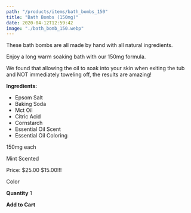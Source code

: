 ```yaml
---
path: "/products/items/bath_bombs_150"
title: "Bath Bombs (150mg)"
date: 2020-04-12T12:59:42
image: "./bath_bomb_150.webp"
---
```


These bath bombs are all made by hand with all natural ingredients.

Enjoy a long warm soaking bath with our 150mg formula.

We found that allowing the oil to soak into your skin when exiting the tub and NOT immediately toweling off, the results are amazing!

**Ingredients:**

- Epsom Salt
- Baking Soda
- Mct Oil
- Citric Acid
- Cornstarch
- Essential Oil Scent
- Essential Oil Coloring

150mg each

Mint Scented

Price: $25.00 $15.00!!!

Color

**Quantity**
1

**Add to Cart**
